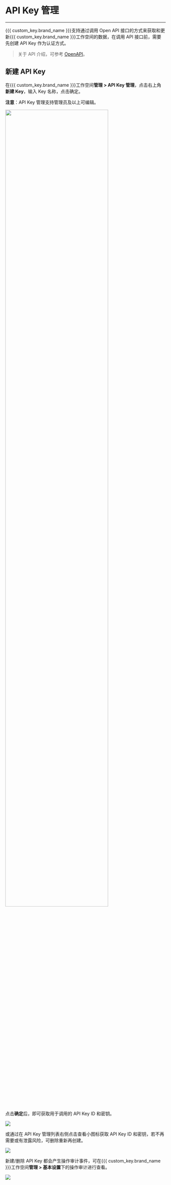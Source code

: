 # API Key 管理
---

{{{ custom_key.brand_name }}}支持通过调用 Open API 接口的方式来获取和更新{{{ custom_key.brand_name }}}工作空间的数据，在调用 API 接口前，需要先创建 API Key 作为认证方式。

> 关于 API 介绍，可参考 [OpenAPI](../../management/api-key/open-api.md)。


## 新建 API Key

在{{{ custom_key.brand_name }}}工作空间**管理 > API Key 管理**，点击右上角**新建 Key**，输入 Key 名称，点击确定。

**注意**：API Key 管理支持管理员及以上可编辑。

<img src="../img/3_apikey_1.png" width="80%" >

点击**确定**后，即可获取用于调用的 API Key ID 和密钥。

![](../img/3_apikey_2.png)

或通过在 API Key 管理列表右侧点击查看小图标获取 API Key ID 和密钥，若不再需要或有泄露风险，可删除重新再创建。

![](../img/3.apikey_3.png)

新建/删除 API Key 都会产生操作审计事件，可在{{{ custom_key.brand_name }}}工作空间**管理 > 基本设置**下的操作审计进行查看。

![](../img/3.apikey_4.png)



